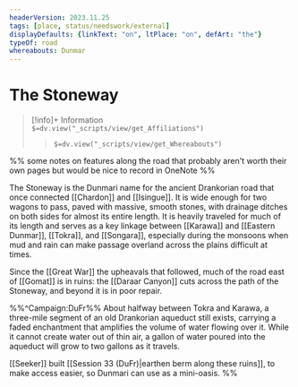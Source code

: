 ```yaml
---
headerVersion: 2023.11.25
tags: [place, status/needswork/external]
displayDefaults: {linkText: "on", ltPlace: "on", defArt: "the"}
typeOf: road
whereabouts: Dunmar
---
```

# The Stoneway
>[!info]+ Information  
> `$=dv.view("_scripts/view/get_Affiliations")`  
>> `$=dv.view("_scripts/view/get_Whereabouts")`

%% some notes on features along the road that probably aren't worth their own pages but would be nice to record in OneNote %%

The Stoneway is the Dunmari name for the ancient Drankorian road that once connected [[Chardon]] and [[Isingue]]. It is wide enough for two wagons to pass, paved with massive, smooth stones, with drainage ditches on both sides for almost its entire length. It is heavily traveled for much of its length and serves as a key linkage between [[Karawa]] and [[Eastern Dunmar]], [[Tokra]], and [[Songara]], especially during the monsoons when mud and rain can make passage overland across the plains difficult at times. 

Since the [[Great War]] the upheavals that followed, much of the road east of [[Gomat]] is in ruins: the [[Daraar Canyon]] cuts across the path of the Stoneway, and beyond it is in poor repair. 

%%^Campaign:DuFr%%
About halfway between Tokra and Karawa, a three-mile segment of an old Drankorian aqueduct still exists, carrying a faded enchantment that amplifies the volume of water flowing over it. While it cannot create water out of thin air, a gallon of water poured into the aqueduct will grow to two gallons as it travels. 

[[Seeker]] built [[Session 33 (DuFr)|earthen berm along these ruins]], to make access easier, so Dunmari can use as a mini-oasis.
%%